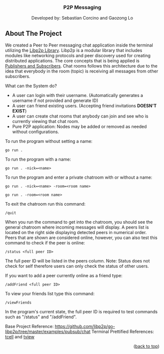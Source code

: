 <a name="readme-top"></a>

<!-- PROJECT LOGO -->
<div align="center">
  <h3 align="center">P2P Messaging</h3>

  <p align="center">
   Developed by: Sebastian Corcino and Gaozong Lo
  </p>
</div>

<!-- ABOUT THE PROJECT -->

## About The Project

We created a Peer to Peer messaging chat application inside the terminal utilizing the [Libp2p Library](https://docs.libp2p.io/concepts/discovery-routing/mdns/). Libp2p is a modular library that includes modules like networking protocols and peer discovery used for creating distributed applications. The core concepts that is being applied is [Publishers and Subscribers](https://docs.libp2p.io/concepts/pubsub/overview/). Chat rooms follows this architecture due to the idea that everybody in the room (topic) is receiving all messages from other subscribers.

What can the System do?

- A user can login with their username. (Automatically generates a username if not provided and generate ID)
- A user can friend existing users. (Accepting friend invitations **DOESN'T EXIST**)
- A user can create chat rooms that anybody can join and see who is currently viewing that chat room.
- Pure P2P application: Nodes may be added or removed as needed without configurations.

To run the program without setting a name:
```
go run .
```

To run the program with a name:
```
go run . -nick=<name>
```

To run the program and enter a private chatroom with or without a name:
```
go run . -nick=<name> -room=<room name>
```
```
go run . -room=<room name>
```
To exit the chatroom run this command:
```
/quit
```
When you run the command to get into the chatroom, you should see the general chatroom where incoming messages will display. A peers list is located on the right side displaying detected peers in numerical order. 
Peers that are shown are considered online, however, you can also test this command to check if the peer is online:
```
/status <full peer ID>
```
The full peer ID will be listed in the peers column. Note: Status does not check for self therefore users can only check the status of other users. 

If you want to add a peer currently online as a friend type:
```
/addFriend <full peer ID>
```
To view your friends list type this command:
```
/viewFriends
```
In the program's current state, the full peer ID is required to test commands such as "/status" and "/addFriend".

Base Project Reference: https://github.com/libp2p/go-libp2p/tree/master/examples/pubsub/chat
Terminal Prettified References: [tcell](https://github.com/gdamore/tcell) and [tview](https://github.com/rivo/tview)

<p align="right">(<a href="#readme-top">back to top</a>)</p>
